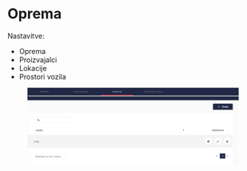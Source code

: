 # Oprema

Nastavitve:

* Oprema
* Proizvajalci
* Lokacije
* Prostori vozila

<figure><img src="../.gitbook/assets/image (2).png" alt=""><figcaption></figcaption></figure>
